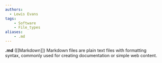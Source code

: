 ```yaml
---
authors:
  - Lewis Evans
tags:
    - Software
    - File_types
aliases:
    - .md
---
```

**.md** ([[Markdown]]) Markdown files are plain text files with formatting syntax, commonly used for creating documentation or simple web content.
